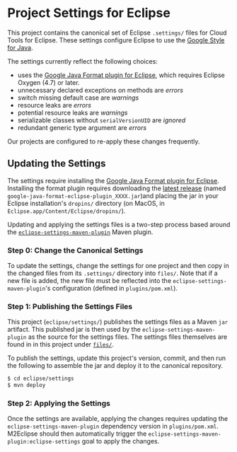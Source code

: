 # Project Settings for Eclipse

This project contains the canonical set of Eclipse `.settings/`
files for Cloud Tools for Eclipse.  These settings configure Eclipse
to use the [Google Style for Java][google-style-java].

The settings currently reflect the following choices:

  - uses the [Google Java Format plugin for Eclipse](google-java-format),
    which requires Eclipse Oxygen (4.7) or later.
  - unnecessary declared exceptions on methods are _errors_
  - switch missing default case are _warnings_
  - resource leaks are _errors_
  - potential resource leaks are _warnings_
  - serializable classes without `serialVersionUID` are _ignored_
  - redundant generic type argument are _errors_

Our projects are configured to re-apply these changes frequently.

## Updating the Settings

The settings require installing the [Google Java Format plugin for
Eclipse][google-java-format].  Installing the format plugin requires
downloading the [latest release][google-java-format-release] (named
`google-java-format-eclipse-plugin_XXXX.jar`)and placing the jar
in your Eclipse installation's `dropins/` directory (on MacOS, in
`Eclipse.app/Content/Eclipse/dropins/`).

Updating and applying the settings files is a two-step process based
around the [`eclipse-settings-maven-plugin`][esmp] Maven plugin.

  [esmp]: https://github.com/BSI-Business-Systems-Integration-AG/eclipse-settings-maven-plugin
  [google-style-java]: https://google.github.io/styleguide/javaguide.html
  [google-java-format]: https://github.com/google/google-java-format
  [google-java-format-release]: https://github.com/google/google-java-format/releases

### Step 0: Change the Canonical Settings

To update the settings, change the settings for one project and
then copy in the changed files from its `.settings/` directory into
`files/`.  Note that if a new file is added, the new file must be
reflected into the `eclipse-settings-maven-plugin`'s configuration
(defined in `plugins/pom.xml`).

### Step 1: Publishing the Settings Files

This project (`eclipse/settings/`) publishes the settings files as
a Maven `jar` artifact.  This published jar is then used by the
`eclipse-settings-maven-plugin` as the source for the settings files.
The settings files themselves are found in in this project under
[`files/`](files/).

To publish the settings, update this project's version, commit, and
then run the following to assemble the jar and deploy it to the
canonical repository.

```sh
$ cd eclipse/settings
$ mvn deploy
```

### Step 2: Applying the Settings

Once the settings are available, applying the changes requires
updating the `eclipse-settings-maven-plugin` dependency version in
`plugins/pom.xml`.  M2Eclipse should then automatically trigger the
`eclipse-settings-maven-plugin:eclipse-settings` goal to apply the
changes.
